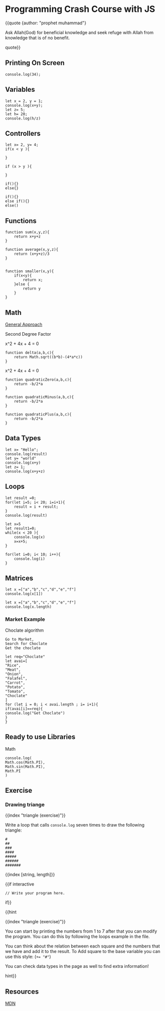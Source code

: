 
# Programming Crash Course with JS 

{{quote {author: "prophet muhammad"}

Ask Allah(God) for beneficial knowledge and seek refuge with Allah from knowledge that is of no benefit.

quote}}

## Printing On Screen

```
console.log(34);
```

## Variables


```
let x = 2, y = 1;
console.log(x+y);
let z= 5;
let h= 20;
console.log(h/z)
```

## Controllers

```
let x= 2, y= 4;
if(x < y ){

}

if (x > y ){

}
```

```
if(){}
else{}
```

```
if(){}
else if(){}
else()
```

## Functions

```
function sum(x,y,z){
    return x+y+z 
}

function average(x,y,z){
    return (x+y+z)/3
}


function smaller(x,y){
    if(x<y){
        return x;
    }else {
        return y
    }
}
```
## Math 

[General Approach](../extras/index.html)

Second Degree Factor

x^2 + 4x + 4 = 0  

```
function delta(a,b,c){
    return Math.sqrt((b*b)-(4*a*c))
}
```
x^2 + 4x + 4 = 0 

```
function quadraticZero(a,b,c){
    return -b/2*a
}

function quadraticMinus(a,b,c){
    return -b/2*a
}

function quadraticPlus(a,b,c){
    return -b/2*a
}
```
## Data Types

```
let x= "Hello";
console.log(result)
let y= "world"
console.log(x+y)
let z= 1;
console.log(x+y+z)
```

## Loops

```
let result =0;
for(let i=5; i< 20; i=i+1){
    result = i + result;
}
console.log(result)

let x=5
let result1=0;
while(x < 20 ){
    console.log(x)
    x=x+5;
}

for(let i=0; i< 10; i++){
    console.log(i)
}
```

## Matrices

```
let x =["a","b","c","d","e","f"]
console.log(x[1])
```
```
let x =["a","b","c","d","e","f"]
console.log(x.length)
```

### Market Example
Choclate algorithm

```{lang: "java"}
Go to Market,
Search for Choclate
Get the choclate 
```

```
let req="Choclate"
let avai=[
"Rice",
"Meat",
"Onion",
"Falafel",
"Carrot",
"Potato",
"Tomato",
"Choclate"
]
for (let i = 0; i < avai.length ; i= i+1){
if(avai[i]==req){
console.log("Get Choclate")
}
}

```

## Ready to use Libraries
Math 

```
console.log(
Math.cos(Math.PI),
Math.sin(Math.PI),
Math.PI
)
```

## Exercise
### Drawing triange

{{index "triangle (exercise)"}}

Write a loop that calls `console.log` seven times to draw the following triangle:


```{lang: null}
#
##
###
####
#####
######
#######
```

{{index [string, length]}}


{{if interactive



```
// Write your program here.
```
if}}

{{hint

{{index "triangle (exercise)"}}

You can start by printing the numbers from 1 to 7 after that you can modify the program.
You can do this by following the loops example in the file.

You can think about the relation between each square and the numbers that we have and add it to the result. To Add square to the base variable you can use this style: (`+= "#"`)

You can check data types in the page as well to find extra information!

hint}}

## Resources
[MDN](https://developer.mozilla.org/en-US/)

